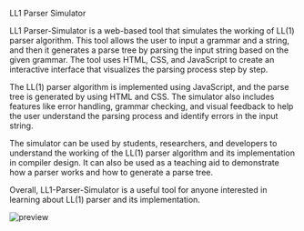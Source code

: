 LL1 Parser Simulator

LL1 Parser-Simulator is a web-based tool that simulates the working of LL(1) parser algorithm. This tool allows the user to input a grammar and a string, and then it generates a parse tree by parsing the input string based on the given grammar. The tool uses HTML, CSS, and JavaScript to create an interactive interface that visualizes the parsing process step by step. 

The LL(1) parser algorithm is implemented using JavaScript, and the parse tree is generated by using HTML and CSS. The simulator also includes features like error handling, grammar checking, and visual feedback to help the user understand the parsing process and identify errors in the input string. 

The simulator can be used by students, researchers, and developers to understand the working of the LL(1) parser algorithm and its implementation in compiler design. It can also be used as a teaching aid to demonstrate how a parser works and how to generate a parse tree. 

Overall, LL1-Parser-Simulator is a useful tool for anyone interested in learning about LL(1) parser and its implementation.

![preview](https://user-images.githubusercontent.com/69889418/227200252-cc91e28b-ddd9-46f0-880c-dfacf46243b6.png) 
